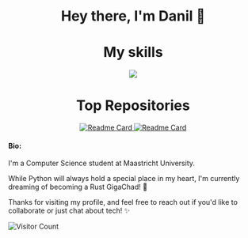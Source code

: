 <h1 align="center">Hey there, I'm Danil 👋 </h1>

<h1 align="center">My skills</h1>
<p align="center">
  <a href="https://skillicons.dev">
    <img src="https://skillicons.dev/icons?i=git,github,docker,vim,py,js,vue,express,nextjs,nodejs,svelte" />
  </a>
</p>

<div align="center">
    <h1>Top Repositories</h1>
    <a href="https://github.com/ProcrastinatorMuffin/VUE-health-app">
        <img src="https://github-readme-stats.vercel.app/api/pin/?username=ProcrastinatorMuffin&repo=VUE-health-app" alt="Readme Card">
    </a>
    <a href="https://github.com/ProcrastinatorMuffin/NextJS-Online-Library">
        <img src="https://github-readme-stats.vercel.app/api/pin/?username=ProcrastinatorMuffin&repo=NextJS-Online-Library" alt="Readme Card">
    </a>
</div>

<div>
  <h4>Bio:</h4>
  <p>I'm a Computer Science student at Maastricht University.</p>
    
  <p>While Python will always hold a special place in my heart, I'm currently dreaming of becoming a Rust GigaChad! 🦀</p>
    
  <p>Thanks for visiting my profile, and feel free to reach out if you'd like to collaborate or just chat about tech! ✨</p>
</div>

![Visitor Count](https://profile-counter.glitch.me/ProcrastinatorMuffin/count.svg)
